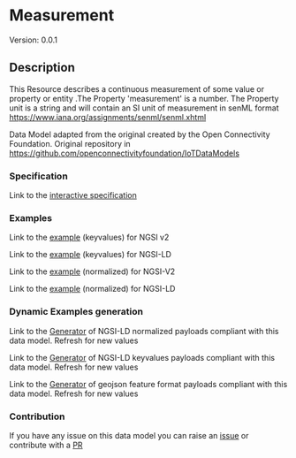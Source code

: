 # Measurement
Version: 0.0.1

## Description 

This Resource describes a continuous measurement of some value or property or entity .The Property 'measurement' is a number. The Property unit is a string and will contain an SI unit of measurement in senML format  https://www.iana.org/assignments/senml/senml.xhtml

Data Model adapted from the original created by the Open Connectivity Foundation. Original repository in https://github.com/openconnectivityfoundation/IoTDataModels
### Specification

Link to the [interactive specification](https://swagger.lab.fiware.org/?url=https://smart-data-models.github.io/dataModel.OCF/Measurement/swagger.yaml)
### Examples

Link to the [example](https://smart-data-models.github.io/dataModel.OCF/Measurement/examples/example.json) (keyvalues) for NGSI v2

Link to the [example](https://smart-data-models.github.io/dataModel.OCF/Measurement/examples/example.jsonld) (keyvalues) for NGSI-LD

Link to the [example](https://smart-data-models.github.io/dataModel.OCF/Measurement/examples/example-normalized.json) (normalized) for NGSI-V2

Link to the [example](https://smart-data-models.github.io/dataModel.OCF/Measurement/examples/example-normalized.jsonld) (normalized) for NGSI-LD
### Dynamic Examples generation

Link to the [Generator](https://smartdatamodels.org/extra/ngsi-ld_generator.php?schemaUrl=https://raw.githubusercontent.com/smart-data-models/dataModel.OCF/master/Measurement/schema.json&email=info@smartdatamodels.org) of NGSI-LD normalized payloads compliant with this data model. Refresh for new values

Link to the [Generator](https://smartdatamodels.org/extra/ngsi-ld_generator_keyvalues.php?schemaUrl=https://raw.githubusercontent.com/smart-data-models/dataModel.OCF/master/Measurement/schema.json&email=info@smartdatamodels.org) of NGSI-LD keyvalues payloads compliant with this data model. Refresh for new values

Link to the [Generator](https://smartdatamodels.org/extra/geojson_features_generator.php?schemaUrl=https://raw.githubusercontent.com/smart-data-models/dataModel.OCF/master/Measurement/schema.json&email=info@smartdatamodels.org) of geojson feature format payloads compliant with this data model. Refresh for new values
### Contribution

 If you have any issue on this data model you can raise an [issue](https://github.com/smart-data-models/dataModel.OCF/issues)  or contribute with a [PR](https://github.com/smart-data-models/dataModel.OCF/pulls)